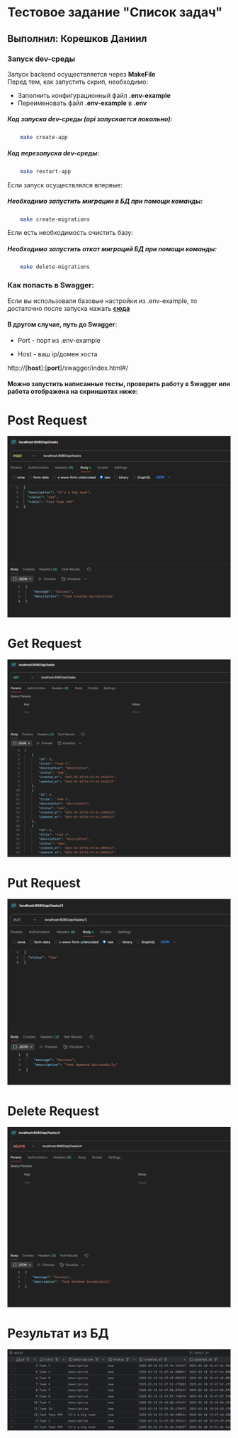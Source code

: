# Тестовое задание "Список задач"
## Выполнил: Корешков Даниил

### Запуск dev-среды

Запуск backend осуществляется через **MakeFile** <br>
Перед тем, как запустить скрип, необходимо:
- Заполнить конфигурационный файл **.env-example**
- Переименовать файл **.env-example** в **.env**

##### Код запуска dev-среды (api запускается локально):
```bash
    make create-app
```

##### Код перезапуска dev-среды:
```bash
    make restart-app
```

Если запуск осуществлялся впервые:

##### Необходимо запустить миграции в БД при помощи команды:
```bash
    make create-migrations
```

Если есть необходимость очистить базу:

##### Необходимо запустить откат миграций БД при помощи команды:
```bash
    make delete-migrations
```


### Как попасть в Swagger:
Если вы использовали базовые настройки из .env-example, то достаточно после запуска нажать [**сюда**](http://localhost:8080/swagger/index.html#/)

#### В другом случае, путь до Swagger:
* Port - порт из .env-example

* Host - ваш ip/домен хоста

http://[**host**]:[**port**]/swagger/index.html#/

#### Можно запустить написанные тесты, проверить работу в Swagger или работа отображена на скриншотах ниже:

# Post Request
![img.png](assets/img_2.png)

# Get Request
![img.png](assets/img.png)

# Put Request
![img_1.png](assets/img_1.png)

# Delete Request
![img_1.png](assets/img_3.png)

# Результат из БД

![img.png](assets/img_5.png)